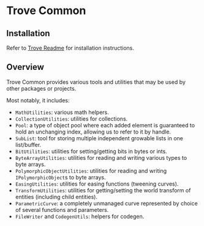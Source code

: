 
# Trove Common

## Installation

Refer to [Trove Readme](https://github.com/PhilSA/Trove/blob/main/README.md#installing-the-packages) for installation instructions.

## Overview

Trove Common provides various tools and utilities that may be used by other packages or projects.

Most notably, it includes:
* `MathUtilities`: various math helpers.
* `CollectionUtilities`: utilities for collections.
* `Pool`: a type of object pool where each added element is guaranteed to hold an unchanging index, allowing us to refer to it by handle. 
* `SubList`: tool for storing multiple independent growable lists in one list/buffer.
* `BitUtilities`: utilities for setting/getting bits in bytes or ints.
* `ByteArrayUtilities`: utilities for reading and writing various types to byte arrays.
* `PolymorphicObjectUtilities`: utilities for reading and writing `IPolymorphicObject`s to byte arrays.
* `EasingUtilities`: utilities for easing functions (tweening curves).
* `TransformUtilities`: utilities for getting/setting the world transform of entities (including child entities).
* `ParametricCurve`: a completely unmanaged curve represented by choice of several functions and parameters.
* `FileWriter` and `CodegenUtils`: helpers for codegen.